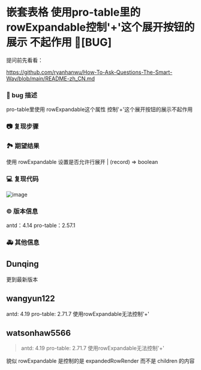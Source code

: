# 嵌套表格 使用pro-table里的 rowExpandable控制'+'这个展开按钮的展示 不起作用 🐛[BUG]

提问前先看看：

https://github.com/ryanhanwu/How-To-Ask-Questions-The-Smart-Way/blob/main/README-zh_CN.md

### 🐛 bug 描述

pro-table里使用 rowExpandable这个属性 控制'+'这个展开按钮的展示不起作用

<!--
详细地描述 bug，让大家都能理解
-->

### 📷 复现步骤

<!--
清晰描述复现步骤，让别人也能看到问题
-->

### 🏞 期望结果

使用 rowExpandable 设置是否允许行展开 | (record) => boolean

<!--
描述你原本期望看到的结果
-->

### 💻 复现代码

![image](https://user-images.githubusercontent.com/22334521/149270678-443783f4-5e2a-4081-ba0f-4ab626129e2a.png)

<!--
提供可复现的代码，仓库，或线上示例
-->

### © 版本信息

antd：4.14
pro-table：2.57.1

### 🚑 其他信息

<!--
如截图等其他信息可以贴在这里
-->

## Dunqing

更到最新版本

## wangyun122

antd: 4.19
pro-table: 2.71.7
使用rowExpandable无法控制'+'

## watsonhaw5566

> antd: 4.19 pro-table: 2.71.7 使用rowExpandable无法控制'+'

貌似 rowExpandable 是控制的是 expandedRowRender 而不是 children 的内容
